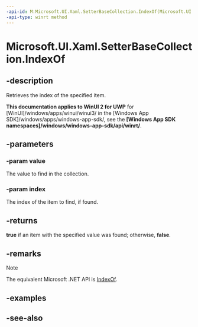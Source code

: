 ```yaml
---
-api-id: M:Microsoft.UI.Xaml.SetterBaseCollection.IndexOf(Microsoft.UI.Xaml.SetterBase,System.UInt32@)
-api-type: winrt method
---
```


<!-- Method syntax
public bool IndexOf(Windows.UI.Xaml.SetterBase value, System.UInt32 index)
-->

# Microsoft.UI.Xaml.SetterBaseCollection.IndexOf

## -description
Retrieves the index of the specified item.

**This documentation applies to WinUI 2 for UWP** for [WinUI]/windows/apps/winui/winui3/ in the [Windows App SDK]/windows/apps/windows-app-sdk/, see the **[Windows App SDK namespaces]/windows/windows-app-sdk/api/winrt/**.

## -parameters
### -param value
The value to find in the collection.

### -param index
The index of the item to find, if found.

## -returns
**true** if an item with the specified value was found; otherwise, **false**.

## -remarks
> [!NOTE]
> The equivalent Microsoft .NET  API is [IndexOf](setterbasecollection_indexof_1.md).

## -examples

## -see-also
